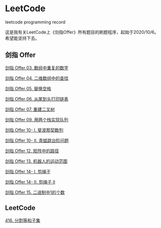 # LeetCode
 leetcode programming record

这是我有关LeetCode上《剑指Offer》所有题目的刷题程序，起始于2020/10/6。希望能坚持下去。

## 剑指 Offer

[剑指 Offer 03. 数组中重复的数字](src/main/java/com/deng/offer/Offer_03.java)

[剑指 Offer 04. 二维数组中的查找](src/main/java/com/deng/offer/Offer_04.java)

[剑指 Offer 05. 替换空格](src/main/java/com/deng/offer/Offer_05.java)

[剑指 Offer 06. 从尾到头打印链表](src/main/java/com/deng/offer/Offer_06.java)

[剑指 Offer 07. 重建二叉树](src/main/java/com/deng/offer/Offer_07.java)

[剑指 Offer 09. 用两个栈实现队列](src/main/java/com/deng/offer/Offer_09.java)

[剑指 Offer 10- I. 斐波那契数列](src/main/java/com/deng/offer/Offer_10_1.java)

[剑指 Offer 10- II. 青蛙跳台阶问题](src/main/java/com/deng/offer/Offer_10_2.java)

[剑指 Offer 12. 矩阵中的路径](src/main/java/com/deng/offer/Offer_12.java)

[剑指 Offer 13. 机器人的运动范围](src/main/java/com/deng/offer/Offer_13.java)

[剑指 Offer 14- I. 剪绳子](src/main/java/com/deng/offer/Offer_14_1.java)

[剑指 Offer 14- II. 剪绳子 II](src/main/java/com/deng/offer/Offer_14_2.java)

[剑指 Offer 15. 二进制中1的个数](src/main/java/com/deng/offer/Offer_15.java)

## LeetCode

[416. 分割等和子集](src/main/java/com/deng/lc/LeetCode_416.java)